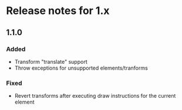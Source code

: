# Release notes for 1.x

## 1.1.0

### Added
- Transform "translate" support
- Throw exceptions for unsupported elements/tranforms

### Fixed
- Revert transforms after executing draw instructions for the current element
